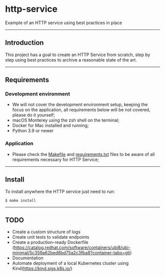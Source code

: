 # http-service
Example of an HTTP service using best practices in place

---
## Introduction
This project has a goal to create an HTTP Service from scratch, step by step using best practices to archive a reasonable state of the art.

---
## Requirements

### Development environment
- We will not cover the development environment setup, keeping the focus on the application, all requirements below will be not covered, please do it yourself;
-  macOS Monterey using the zsh shell on the terminal;
- Docker for Mac installed and running; 
- Python 3.9 or newer

### Application
- Please check the [Makefile](Makefile) and [requirements.txt](requirements.txt) files to be aware of all requirements necessary for HTTP Service;

---
## Install
To install anywhere the HTTP service just need to run:
```code
$ make install
```

---
## TODO
- Create a custom structure of logs
- Create unit tests to validate endpoints
- Create a production-ready Dockerfile (https://catalog.redhat.com/software/containers/ubi8/ubi-minimal/5c359a62bed8bd75a2c3fba8?container-tabs=gti)
- Documentation
- Automate deployment of a local Kubernetes cluster using Kind(https://kind.sigs.k8s.io/)

